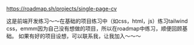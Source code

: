 https://roadmap.sh/projects/single-page-cv

这是前端开发练习～～在基础的项目练习中（如css，html，js）练习tailwind css，emmm因为自己没有想做的项目，所以在roadmap中练习，顺便回顾基础。
如果有好的项目设想，可以联系我，让我加入～～～
